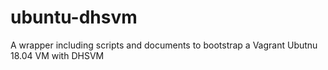 # ubuntu-dhsvm
A wrapper including scripts and documents to bootstrap a Vagrant Ubutnu 18.04 VM with DHSVM
